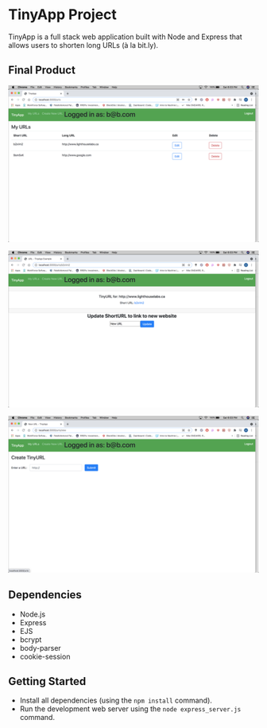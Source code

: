 # TinyApp Project

TinyApp is a full stack web application built with Node and Express that allows users to shorten long URLs (à la bit.ly).

## Final Product

!["Screenshot of URLs Home page"](https://github.com/96sMicks/tinyapp/blob/master/docs/TinyApp-Home-Example.png)

!["Screenshot of URLs Editing page"](https://github.com/96sMicks/tinyapp/blob/master/docs/TinyApp-Edit-URL-Page.png)

!["Screenshot of short URL creation page"](https://github.com/96sMicks/tinyapp/blob/master/docs/TinyApp-Creating-URL-Page.png)

## Dependencies

- Node.js
- Express
- EJS
- bcrypt
- body-parser
- cookie-session

## Getting Started

- Install all dependencies (using the `npm install` command).
- Run the development web server using the `node express_server.js` command.

